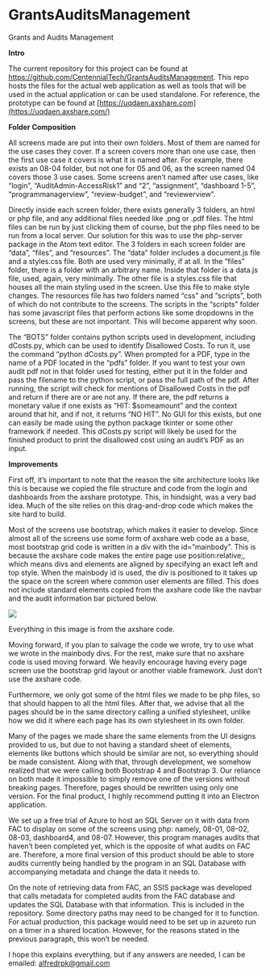 # GrantsAuditsManagement
Grants and Audits Management

**Intro**

The current repository for this project can be found at
<https://github.com/CentennialTech/GrantsAuditsManagement>. This repo
hosts the files for the actual web application as well as tools that
will be used in the actual application or can be used standalone. For
reference, the prototype can be found at
[https://uqdaen.axshare.com](https://uqdaen.axshare.com/)

**Folder Composition**

All screens made are put into their own folders. Most of them are named
for the use cases they cover. If a screen covers more than one use case,
then the first use case it covers is what it is named after. For
example, there exists an 08-04 folder, but not one for 05 and 06, as the
screen named 04 covers those 3 use cases. Some screens aren’t named
after use cases, like “login”, “AuditAdmin-AccessRisk1” and “2”,
“assignment”, “dashboard 1-5”, “programmanagerview”, “review-budget”,
and “reviewerview”.

Directly inside each screen folder, there exists generally 3 folders, an
html or php file, and any additional files needed like .png or .pdf
files. The html files can be run by just clicking them of course, but
the php files need to be run from a local server. Our solution for this
was to use the php-server package in the Atom text editor. The 3 folders
in each screen folder are “data”, “files”, and “resources”. The “data”
folder includes a document.js file and a styles.css file. Both are used
very minimally, if at all. In the “files” folder, there is a folder with
an arbitrary name. Inside that folder is a data.js file, used, again,
very minimally. The other file is a styles.css file that houses all the
main styling used in the screen. Use this file to make style changes.
The resources file has two folders named “css” and “scripts”, both of
which do not contribute to the screens. The scripts in the “scripts”
folder has some javascript files that perform actions like some
dropdowns in the screens, but these are not important. This will become
apparent why soon.

The “BOTS” folder contains python scripts used in development, including
dCosts.py, which can be used to identify Disallowed Costs. To run it,
use the command “python dCosts.py”. When prompted for a PDF, type in the
name of a PDF located in the “pdfs” folder. If you want to test your own
audit pdf not in that folder used for testing, either put it in the
folder and pass the filename to the python script, or pass the full path
of the pdf. After running, the script will check for mentions of
Disallowed Costs in the pdf and return if there are or are not any. If
there are, the pdf returns a monetary value if one exists as “HIT:
$someamount” and the context around that hit, and if not, it returns “NO
HIT”. No GUI for this exists, but one can easily be made using the
python package tkinter or some other framework if needed. This dCosts.py
script will likely be used for the finished product to print the
disallowed cost using an audit’s PDF as an input.

**Improvements**

First off, it’s important to note that the reason the site architecture
looks like this is because we copied the file structure and code from
the login and dashboards from the axshare prototype. This, in hindsight,
was a very bad idea. Much of the site relies on this drag-and-drop code
which makes the site hard to build.

Most of the screens use bootstrap, which makes it easier to develop.
Since almost all of the screens use some form of axshare web code as a
base, most bootstrap grid code is written in a div with the
id=”mainbody”. This is because the axshare code makes the entire
page use position:relative;, which means divs and elements are aligned
by specifying an exact left and top style. When the mainbody id is used,
the div is positioned to it takes up the space on the screen where
common user elements are filled. This does not include standard elements
copied from the axshare code like the navbar and the audit information
bar pictured below. 

![](https://i.imgur.com/SMHdzfm.png)

Everything in this image is from the axshare code.

Moving forward, if you plan to salvage the code we wrote, try to use
what we wrote in the mainbody divs. For the rest, make sure that no
axshare code is used moving forward. We heavily encourage having every
page screen use the bootstrap grid layout or another viable framework.
Just don’t use the axshare code.

Furthermore, we only got some of the html files we made to be php files,
so that should happen to all the html files. After that, we advise that
all the pages should be in the same directory calling a unified
stylesheet, unlike how we did it where each page has its own stylesheet
in its own folder.

Many of the pages we made share the same elements from the UI designs
provided to us, but due to not having a standard sheet of elements,
elements like buttons which should be similar are not, so everything
should be made consistent. Along with that, through development, we
somehow realized that we were calling both Bootstrap 4 and Bootstrap 3.
Our reliance on both made it impossible to simply remove one of the
versions without breaking pages. Therefore, pages should be rewritten
using only one version. For the final product, I highly recommend
putting it into an Electron application.

We set up a free trial of Azure to host an SQL Server on it with data
from FAC to display on some of the screens using php: namely, 08-01,
08-02, 08-03, dashboard4, and 08-07. However, this program manages
audits that haven’t been completed yet, which is the opposite of what
audits on FAC are. Therefore, a more final version of this product
should be able to store audits currently being handled by the program in
an SQL Database with accompanying metadata and change the data it needs
to.

On the note of retrieving data from FAC, an SSIS package was developed
that calls metadata for completed audits from the FAC database and
updates the SQL Database with that information. This is included in the
repository. Some directory paths may need to be changed for it to
function. For actual production, this package would need to be set up in
azureto run on a timer in a shared location. However, for the reasons
stated in the previous paragraph, this won’t be needed.

I hope this explains everything, but if any answers are needed, I can be
emailed: alfredrpk@gmail.com
